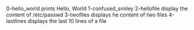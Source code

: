 0-hello_world prints Hello, World
1-confused_smiley
2-hellofile display the content of /etc/passwd
3-twofiles displays he content of two files
4-lastlines displays the last 10 lines of a file 
